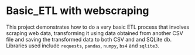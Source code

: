 # Basic_ETL with webscraping

This project demonstrates how to do a very basic ETL process that involves scraping web data, transforming it using data obtained from another CSV file and saving the transformed data to both CSV and and SQLite db. Libraries used include `requests`, `pandas`, `numpy`, `bs4` and `sqlite3`.
